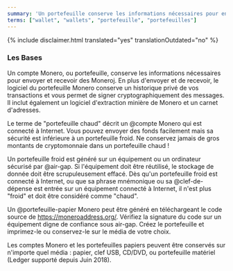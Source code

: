 ```yaml
---
summary: 'Un portefeuille conserve les informations nécessaires pour envoyer et recevoir des Moneroj'
terms: ["wallet", "wallets", "portefeuille", "portefeuilles"]
---
```


{% include disclaimer.html translated="yes" translationOutdated="no" %}

### Les Bases

Un compte Monero, ou portefeuille, conserve les informations nécessaires
pour envoyer et recevoir des Moneroj. En plus d'envoyer et de recevoir, le
logiciel du portefeuille Monero conserve un historique privé de vos
transactions et vous permet de signer cryptographiquement des messages. Il
inclut également un logiciel d'extraction minière de Monero et un carnet
d'adresses.

Le terme de "portefeuille chaud" décrit un @compte Monero qui est connecté à
Internet. Vous pouvez envoyer des fonds facilement mais sa sécurité est
inférieure à un portefeuille froid. Ne conservez jamais de gros montants de
cryptomonnaie dans un portefeuille chaud !

Un portefeuille froid est généré sur un équipement ou un ordinateur sécurisé
par @air-gap. Si l'équipement doit être réutilisé, le stockage de donnée
doit être scrupuleusement effacé. Dès qu'un portefeuille froid est connecté
à Internet, ou que sa phrase mnémonique ou sa @clef-de-dépense est entrée
sur un équipement connecté à Internet, il n'est plus "froid" et doit être
considéré comme "chaud".

Un @portefeuille-papier Monero peut être généré en téléchargeant le code
source de https://moneroaddress.org/. Vérifiez la signature du code sur un
équipement digne de confiance sous air-gap. Créez le portefeuille et
imprimez-le ou conservez-le sur le média de votre choix.

Les comptes Monero et les portefeuilles papiers peuvent être conservés sur
n'importe quel média : papier, clef USB, CD/DVD, ou portefeuille matériel
(Ledger supporté depuis Juin 2018).
